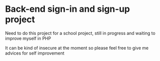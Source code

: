 # Back-end sign-in and sign-up project

Need to do this project for a school project, still in progress and waiting to improve myself in PHP

It can be kind of insecure at the moment so please feel free to give me advices for self improvement


